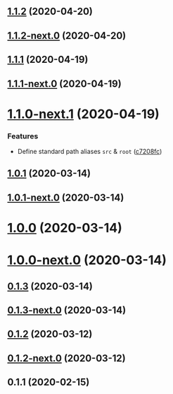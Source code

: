 ## [1.1.2](https://github.com/skypilot-dev/babel-config-node-typescript/compare/v1.1.2-next.0...v1.1.2) (2020-04-20)



## [1.1.2-next.0](https://github.com/skypilot-dev/babel-config-node-typescript/compare/v1.1.1...v1.1.2-next.0) (2020-04-20)



## [1.1.1](https://github.com/skypilot-dev/babel-config-node-typescript/compare/v1.1.1-next.0...v1.1.1) (2020-04-19)



## [1.1.1-next.0](https://github.com/skypilot-dev/babel-config-node-typescript/compare/v1.1.0-next.1...v1.1.1-next.0) (2020-04-19)



# [1.1.0-next.1](https://github.com/skypilot-dev/babel-config-node-typescript/compare/v1.1.0...v1.1.0-next.1) (2020-04-19)


### Features

* Define standard path aliases `src` & `root` ([c7208fc](https://github.com/skypilot-dev/babel-config-node-typescript/commit/c7208fc4c438aaead3ce12934124e5b52f02dc24))



## [1.0.1](https://github.com/skypilot-dev/babel-config-node-typescript/compare/v1.0.1-next.0...v1.0.1) (2020-03-14)



## [1.0.1-next.0](https://github.com/skypilot-dev/babel-config-node-typescript/compare/v1.0.0...v1.0.1-next.0) (2020-03-14)



# [1.0.0](https://github.com/skypilot-dev/babel-config-node-typescript/compare/v1.0.0-next.0...v1.0.0) (2020-03-14)



# [1.0.0-next.0](https://github.com/skypilot-dev/babel-config-node-typescript/compare/v0.1.3...v1.0.0-next.0) (2020-03-14)



## [0.1.3](https://github.com/skypilot-dev/babel-config-node-typescript/compare/v0.1.3-next.0...v0.1.3) (2020-03-14)



## [0.1.3-next.0](https://github.com/skypilot-dev/babel-config-node-typescript/compare/v0.1.2...v0.1.3-next.0) (2020-03-14)



## [0.1.2](https://github.com/skypilot-dev/babel-config-node-typescript/compare/v0.1.2-next.0...v0.1.2) (2020-03-12)



## [0.1.2-next.0](https://github.com/skypilot-dev/babel-config-node-typescript/compare/v0.1.1...v0.1.2-next.0) (2020-03-12)



## 0.1.1 (2020-02-15)



